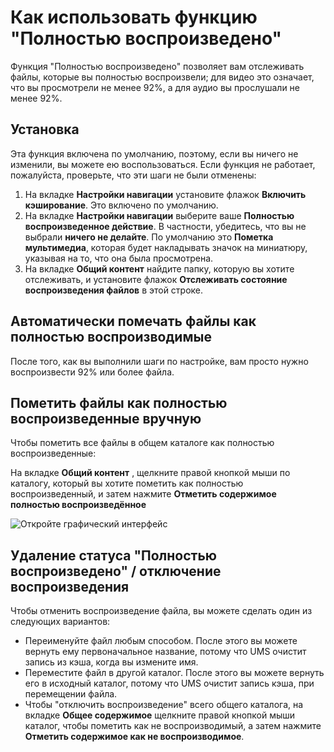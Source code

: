 # Как использовать функцию "Полностью воспроизведено"

Функция "Полностью воспроизведено" позволяет вам отслеживать файлы, которые вы полностью воспроизвели; для видео это означает, что вы просмотрели не менее 92%, а для аудио вы прослушали не менее 92%.

## Установка

Эта функция включена по умолчанию, поэтому, если вы ничего не изменили, вы можете ею воспользоваться. Если функция не работает, пожалуйста, проверьте, что эти шаги не были отменены:

1. На вкладке **Настройки навигации** установите флажок **Включить кэширование**. Это включено по умолчанию.
2. На вкладке **Настройки навигации** выберите ваше **Полностью воспроизведенное действие**. В частности, убедитесь, что вы не выбрали **ничего не делайте**. По умолчанию это **Пометка мультимедиа**, которая будет накладывать значок на миниатюру, указывая на то, что она была просмотрена.
3. На вкладке **Общий контент** найдите папку, которую вы хотите отслеживать, и установите флажок **Отслеживать состояние воспроизведения файлов** в этой строке.

## Автоматически помечать файлы как полностью воспроизводимые

После того, как вы выполнили шаги по настройке, вам просто нужно воспроизвести 92% или более файла.

## Пометить файлы как полностью воспроизведенные вручную

Чтобы пометить все файлы в общем каталоге как полностью воспроизведенные:

На вкладке **Общий контент** , щелкните правой кнопкой мыши по каталогу, который вы хотите пометить как полностью воспроизведенный, и затем нажмите **Отметить содержимое полностью воспроизведённое**

![Откройте графический интерфейс](@site/docs/guides/img/how-to-use-the-fully-played-feature.png)

## Удаление статуса "Полностью воспроизведено" / отключение воспроизведения

Чтобы отменить воспроизведение файла, вы можете сделать один из следующих вариантов:

- Переименуйте файл любым способом. После этого вы можете вернуть ему первоначальное название, потому что UMS очистит запись из кэша, когда вы измените имя.
- Переместите файл в другой каталог. После этого вы можете вернуть его в исходный каталог, потому что UMS очистит запись  кэша, при перемещении файла.
- Чтобы "отключить воспроизведение" всего общего каталога, на вкладке **Общее содержимое** щелкните правой кнопкой мыши каталог, чтобы пометить как не воспроизводимый, а затем нажмите **Отметить содержимое как не воспроизводимое**.
